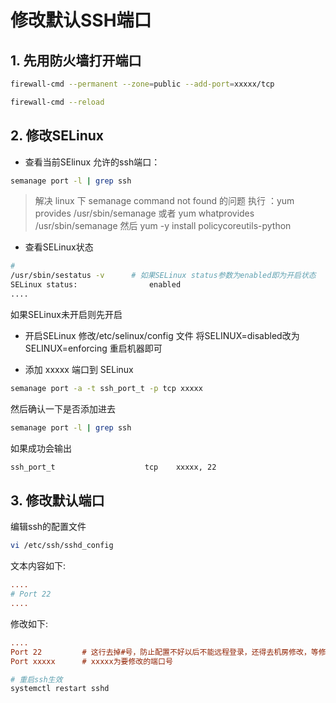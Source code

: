 # 修改默认SSH端口

## 1. 先用防火墙打开端口

```sh
firewall-cmd --permanent --zone=public --add-port=xxxxx/tcp

firewall-cmd --reload
```

## 2. 修改SELinux

- 查看当前SElinux 允许的ssh端口：

```sh
semanage port -l | grep ssh
```

> 解决 linux 下 semanage command not found 的问题
执行 ：yum provides /usr/sbin/semanage 或者 yum whatprovides /usr/sbin/semanage
然后 yum -y install policycoreutils-python

- 查看SELinux状态

```sh
# 
/usr/sbin/sestatus -v      # 如果SELinux status参数为enabled即为开启状态
SELinux status:                enabled
....
```

如果SELinux未开启则先开启

- 开启SELinux
修改/etc/selinux/config 文件
将SELINUX=disabled改为SELINUX=enforcing
重启机器即可

- 添加 xxxxx 端口到 SELinux

```sh
semanage port -a -t ssh_port_t -p tcp xxxxx
```

然后确认一下是否添加进去

```sh
semanage port -l | grep ssh
```

如果成功会输出

```sh
ssh_port_t                    tcp    xxxxx, 22
```

## 3. 修改默认端口

编辑ssh的配置文件

```sh
vi /etc/ssh/sshd_config
```

文本内容如下:

```ini
....
# Port 22
....
```

修改如下:

```ini
....
Port 22         # 这行去掉#号，防止配置不好以后不能远程登录，还得去机房修改，等修改以后的端口能使用以后在注释掉
Port xxxxx      # xxxxx为要修改的端口号
```

```sh
# 重启ssh生效
systemctl restart sshd
```
